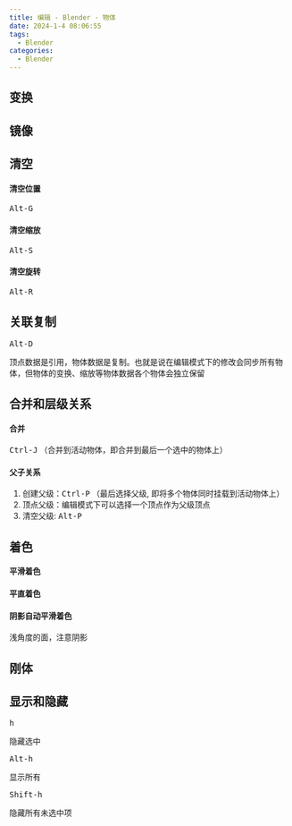 ```yaml
---
title: 编辑 - Blender · 物体
date: 2024-1-4 08:06:55
tags:
  - Blender
categories:
  - Blender
---
```


## 变换

## 镜像

## 清空

#### 清空位置

<kbd>Alt-G</kbd>

#### 清空缩放

<kbd>Alt-S</kbd>

#### 清空旋转

<kbd>Alt-R</kbd>

## 关联复制

<kbd>Alt-D</kbd>

顶点数据是引用，物体数据是复制。也就是说在编辑模式下的修改会同步所有物体，但物体的变换、缩放等物体数据各个物体会独立保留

## 合并和层级关系

#### 合并

<kbd>Ctrl-J</kbd> （合并到活动物体，即合并到最后一个选中的物体上）

#### 父子关系

1. 创建父级：<kbd>Ctrl-P</kbd> （最后选择父级, 即将多个物体同时挂载到活动物体上）
2. 顶点父级：编辑模式下可以选择一个顶点作为父级顶点
3. 清空父级: <kbd>Alt-P</kbd>

## 着色

#### 平滑着色

#### 平直着色

#### 阴影自动平滑着色

浅角度的面，注意阴影

## 刚体

## 显示和隐藏

<kbd>h</kbd>

隐藏选中

<kbd>Alt-h</kbd>

显示所有

<kbd>Shift-h</kbd>

隐藏所有未选中项
